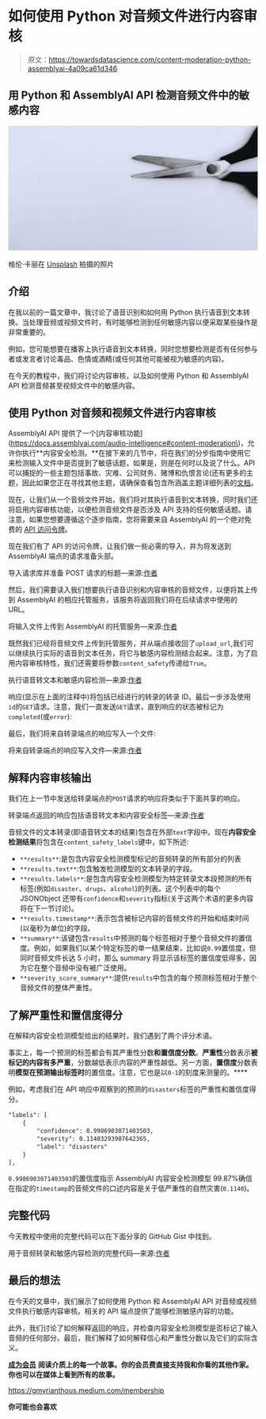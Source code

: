 # 如何使用 Python 对音频文件进行内容审核

> 原文：<https://towardsdatascience.com/content-moderation-python-assemblyai-4a09ca61d346>

## 用 Python 和 AssemblyAI API 检测音频文件中的敏感内容

![](img/8072e098f61b16b49898d0b68748b322.png)

格伦·卡丽在 [Unsplash](https://unsplash.com/s/photos/scissor?utm_source=unsplash&utm_medium=referral&utm_content=creditCopyText) 拍摄的照片

## 介绍

在我以前的一篇文章中，我讨论了语音识别和如何用 Python 执行语音到文本转换。当处理音频或视频文件时，有时能够检测到任何敏感内容以便采取某些操作是非常重要的。

例如，您可能想要在播客上执行语音到文本转换，同时您想要检测是否有任何参与者或发言者讨论毒品、色情或酒精(或任何其他可能被视为敏感的内容)。

在今天的教程中，我们将讨论内容审核，以及如何使用 Python 和 AssemblyAI API 检测音频甚至视频文件中的敏感内容。

## 使用 Python 对音频和视频文件进行内容审核

AssemblyAI API 提供了一个[内容审核功能](https://docs.assemblyai.com/audio-intelligence#content-moderation\)，允许你执行**内容安全检测。**在接下来的几节中，将在我们的分步指南中使用它来检测输入文件中是否提到了敏感话题，如果是，则是在何时以及说了什么。API 可以捕捉的一些主题包括事故、灾难、公司财务、赌博和仇恨言论(还有更多的主题，因此如果您正在寻找其他主题，请确保查看包含所涵盖主题详细列表的[文档](https://docs.assemblyai.com/audio-intelligence#content-moderation)。

现在，让我们从一个音频文件开始，我们将对其执行语音到文本转换，同时我们还将启用内容审核功能，以便检测音频文件是否涉及 API 支持的任何敏感话题。请注意，如果您想要遵循这个逐步指南，您将需要来自 AssemblyAI 的一个绝对免费的 [API 访问令牌](https://app.assemblyai.com/signup)。

现在我们有了 API 的访问令牌，让我们做一些必需的导入，并为将发送到 AssemblyAI 端点的请求准备头部。

导入请求库并准备 POST 请求的标题—来源:[作者](https://gmyrianthous.medium.com/)

然后，我们需要读入我们想要执行语音识别和内容审核的音频文件，以便将其上传到 AssemblyAI 的相应托管服务，该服务将返回我们将在后续请求中使用的 URL。

将输入文件上传到 AssemblyAI 的托管服务—来源:[作者](https://gmyrianthous.medium.com/)

既然我们已经将音频文件上传到托管服务，并从端点接收回了`upload_url`,我们可以继续执行实际的语音到文本任务，将它与敏感内容检测结合起来。注意，为了启用内容审核特性，我们还需要将参数`content_safety`传递给`True`。

执行语音转文本和敏感内容检测—来源:[作者](https://gmyrianthous.medium.com/)

响应(显示在上面的注释中)将包括已经进行的转录的转录 ID。最后一步涉及使用`id`的`GET`请求。注意，我们一直发送`GET`请求，直到响应的状态被标记为`completed`(或`error`):

最后，我们将来自转录端点的响应写入一个文件:

将来自转录端点的响应写入文件—来源:[作者](https://gmyrianthous.medium.com/)

## 解释内容审核输出

我们在上一节中发送给转录端点的`POST`请求的响应将类似于下面共享的响应。

转录端点返回的响应包括语音转文本和内容安全标签—来源:[作者](https://gmyrianthous.medium.com/)

音频文件的文本转录(即语音转文本的结果)包含在外部`text`字段中。现在**内容安全检测结果**将包含在`content_safety_labels`键中，如下所述:

*   `**results**`:是包含内容安全检测模型标记的音频转录的所有部分的列表
*   `**results.text**`:包含触发检测模型的文本转录的字段。
*   `**results.labels**`:是包含内容安全检测模型为特定转录文本段预测的所有标签(例如`disaster`、`drugs`、`alcohol`)的列表。这个列表中的每个 JSONObject 还带有`confidence`和`severity`指标(关于这两个术语的更多内容将在下一节讨论)。
*   `**results.timestamp**`:表示包含被标记内容的音频文件的开始和结束时间(以毫秒为单位)的字段。
*   `**summary**`:该键包含`results`中预测的每个标签相对于整个音频文件的置信度。例如，如果我们以某个特定标签的单一结果结束，比如说`0.99`置信度，但同时音频文件长达 5 小时，那么 summary 将显示该标签的置信度低得多，因为它在整个音频中没有被广泛使用。
*   `**severity_score_summary**`:提供`results`中包含的每个预测标签相对于整个音频文件的整体严重性。

## 了解严重性和置信度得分

在解释内容安全检测模型给出的结果时，我们遇到了两个评分术语。

事实上，每一个预测的标签都会有其严重性分数**和置信度分数**。**严重性**分数表示**被标记的内容有多严重**，分数越低表示内容的严重性越低。另一方面，**置信度**分数表明**模型在预测输出标签时**的置信度。注意，它也是以`0-1`的刻度来测量的。****

例如，考虑我们在 API 响应中观察到的预测的`disasters`标签的严重性和置信度得分。

```
"labels": [
    {
        "confidence": 0.9986903071403503,
        "severity": 0.11403293907642365,
        "label": "disasters"
    }
],
```

`0.9986903071403503`的置信度指示 AssemblyAI 内容安全检测模型 99.87%确信在指定的`timestamp`的音频文件的口述内容是关于低严重性的自然灾害(`0.1140`)。

## 完整代码

今天教程中使用的完整代码可以在下面分享的 GitHub Gist 中找到。

用于音频转录和敏感内容检测的完整代码—来源:[作者](https://gmyrianthous.medium.com/)

## 最后的想法

在今天的文章中，我们展示了如何使用 Python 和 AssemblyAI API 对音频或视频文件执行敏感内容审核。相关的 API 端点提供了能够检测敏感内容的功能。

此外，我们讨论了如何解释返回的响应，并检查内容安全检测模型是否标记了输入音频的任何部分。最后，我们解释了如何解释信心和严重性分数以及它们的实际含义。

[**成为会员**](https://gmyrianthous.medium.com/membership) **阅读介质上的每一个故事。你的会员费直接支持我和你看的其他作家。你也可以在媒体上看到所有的故事。**

<https://gmyrianthous.medium.com/membership>  

**你可能也会喜欢**

</speech-recognition-python-assemblyai-bb5024d322d8>  </real-time-speech-recognition-python-assemblyai-13d35eeed226>  </sentiment-analysis-assemblyai-python-a4686967e0fc> 